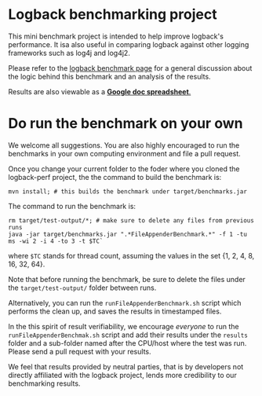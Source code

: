 # Logback benchmarking project

This mini benchmark project is intended to help improve logback's performance. It isa
also useful in comparing logback against other logging frameworks such as
log4j and log4j2.

Please refer to the [logback benchmark page](http://logback.qos.ch/performance.html) for a 
general discussion about the logic behind this benchmark and an analysis of the results.

Results are also viewable as a [**Google doc spreadsheet**.](https://docs.google.com/spreadsheets/d/1cpb5D7qnyye4W0RTlHUnXedYK98catNZytYIu5D91m0/edit?usp=sharing)

# Do run the benchmark on your own

We welcome all suggestions. You are also highly encouraged to run the
benchmarks in your own computing environment and file a pull request.

Once you change your current folder to the foder where you cloned the 
logback-perf project, the the command to build the benchmark is:
    
    mvn install; # this builds the benchmark under target/benchmarks.jar
    
The command to run the benchmark is:
        
    rm target/test-output/*; # make sure to delete any files from previous runs
    java -jar target/benchmarks.jar ".*FileAppenderBenchmark.*" -f 1 -tu ms -wi 2 -i 4 -to 3 -t $TC`
    
where `$TC` stands for thread count, assuming the values in the set 
{1, 2, 4, 8, 16, 32, 64}.

Note that before running the benchmark, be sure to delete the files under 
the `target/test-output/` folder between runs.

Alternatively, you can run the `runFileAppenderBenchmark.sh` script which performs the
clean up, and saves the results in timestamped files.

In the this spirit of result verifiability, we encourage *everyone* to
run the `runFileAppenderBenchmak.sh` script and add their results under 
the `results` folder and a sub-folder named after the CPU/host where the 
test was run. Please send a pull request with your results.

We feel that results provided by neutral parties, that is by
developers not directly affiliated with the logback project, lends
more credibility to our benchmarking results.


